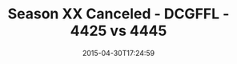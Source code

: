 ---
title: Season XX Canceled - DCGFFL - 4425 vs 4445
teams_score:
- team: 4425
  score: 31
- team: 4445
  score: 6
mvp: William J (Fuchsia), Patrick K (Slate)
game-ball: N/A
season: 10
week: 8
date: '2015-04-30T17:24:59'
pageid: season-10-week-8-4425-vs-4445
---